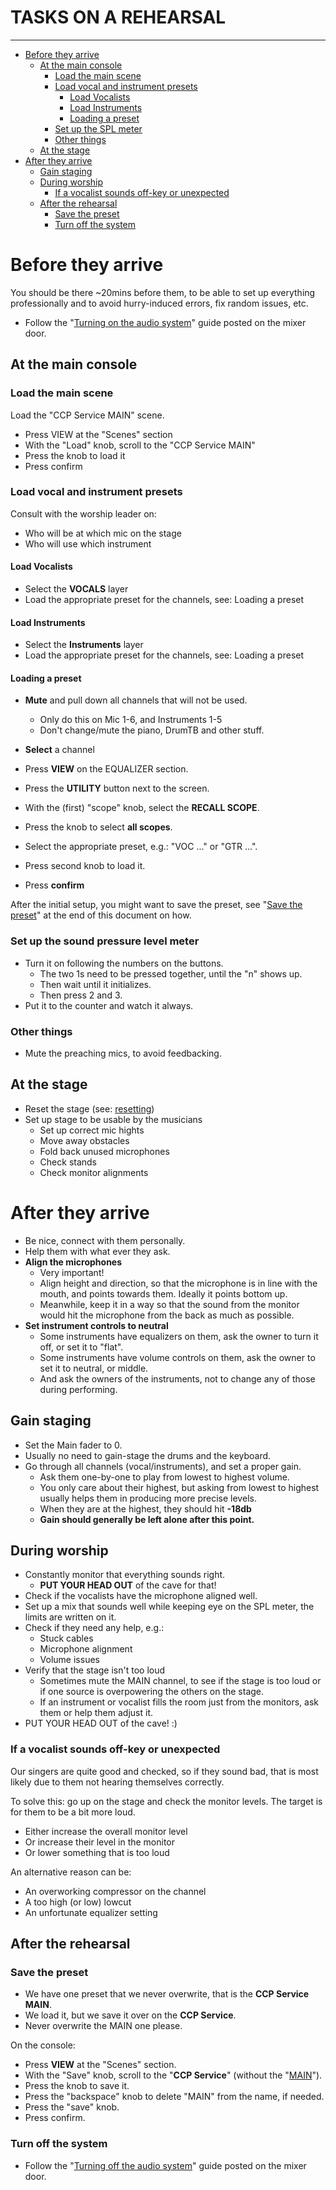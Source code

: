 <h1>TASKS ON A REHEARSAL</h1>
<hr>

<!-- TOC -->
* [Before they arrive](#before-they-arrive)
  * [At the main console](#at-the-main-console)
    * [Load the main scene](#load-the-main-scene)
    * [Load vocal and instrument presets](#load-vocal-and-instrument-presets)
      * [Load Vocalists](#load-vocalists)
      * [Load Instruments](#load-instruments)
      * [Loading a preset](#loading-a-preset)
    * [Set up the SPL meter](#set-up-the-spl-meter)
    * [Other things](#other-things)
  * [At the stage](#at-the-stage)
* [After they arrive](#after-they-arrive)
  * [Gain staging](#gain-staging)
  * [During worship](#during-worship)
    * [If a vocalist sounds off-key or unexpected](#if-a-vocalist-sounds-off-key-or-unexpected)
  * [After the rehearsal](#after-the-rehearsal)
    * [Save the preset](#save-the-preset)
    * [Turn off the system](#turn-off-the-system)
<!-- TOC -->

# Before they arrive
You should be there ~20mins before them, to be able to set up
everything professionally and to avoid hurry-induced errors, fix random issues, etc.

 * Follow the "[Turning on the audio system](../labels/turningon.pdf)" guide posted on the mixer door.

## At the main console

### Load the main scene
Load the "CCP Service MAIN" scene.

 * Press VIEW at the "Scenes" section
 * With the "Load" knob, scroll to the "CCP Service MAIN"
 * Press the knob to load it
 * Press confirm


### Load vocal and instrument presets

Consult with the worship leader on:
 * Who will be at which mic on the stage
 * Who will use which instrument


#### Load Vocalists
 * Select the **VOCALS** layer 
 * Load the appropriate preset for the channels, see: Loading a preset

#### Load Instruments
* Select the **Instruments** layer
* Load the appropriate preset for the channels, see: Loading a preset


#### Loading a preset
 * **Mute** and pull down all channels that will not be used.
   * Only do this on Mic 1-6, and Instruments 1-5
   * Don't change/mute the piano, DrumTB and other stuff.
   

 * **Select** a channel
 * Press **VIEW** on the EQUALIZER section.
 * Press the **UTILITY** button next to the screen.
 * With the (first) "scope" knob, select the **RECALL SCOPE**.
 * Press the knob to select **all scopes**.
 * Select the appropriate preset, e.g.: "VOC ..." or "GTR ...".
 * Press second knob to load it.
 * Press **confirm**

After the initial setup, you might want to save the preset, see "[Save the preset](#save-the-preset)" at the end of this document on how.

### Set up the sound pressure level meter
* Turn it on following the numbers on the buttons.
  * The two 1s need to be pressed together, until the "n" shows up.
  * Then wait until it initializes.
  * Then press 2 and 3.
* Put it to the counter and watch it always.


### Other things
 * Mute the preaching mics, to avoid feedbacking.


## At the stage
* Reset the stage (see: [resetting](resetting.md))
* Set up stage to be usable by the musicians
     * Set up correct mic hights
     * Move away obstacles
     * Fold back unused microphones
     * Check stands
    * Check monitor alignments

# After they arrive
 * Be nice, connect with them personally.
 * Help them with what ever they ask.
 * **Align the microphones**
   * Very important!
   * Align height and direction, so that the microphone is in line with the mouth, and points towards them. Ideally it points  bottom up.
   * Meanwhile, keep it in a way so that the sound from the monitor would hit the microphone from the back as much as possible.
 * **Set instrument controls to neutral**
   * Some instruments have equalizers on them, ask the owner to turn it off, or set it to "flat".
   * Some instruments have volume controls on them, ask the owner to set it to neutral, or middle.
   * And ask the owners of the instruments, not to change any of those during performing.
   
## Gain staging

 * Set the Main fader to 0.
 * Usually no need to gain-stage the drums and the keyboard.
 * Go through all channels (vocal/instruments), and set a proper gain.
   * Ask them one-by-one to play from lowest to highest volume.
   * You only care about their highest, but asking from lowest to highest usually helps them in producing more precise levels.
   * When they are at the highest, they should hit **-18db**
   * **Gain should generally be left alone after this point.**


## During worship
 * Constantly monitor that everything sounds right.
   * **PUT YOUR HEAD OUT** of the cave for that!
 * Check if the vocalists have the microphone aligned well.  
 * Set up a mix that sounds well while keeping eye on the SPL meter, the limits are written on it.
 * Check if they need any help, e.g.:
   * Stuck cables
   * Microphone alignment
   * Volume issues
 * Verify that the stage isn't too loud
   * Sometimes mute the MAIN channel, to see if the stage is too loud or if one source is overpowering the others on the stage.
   * If an instrument or vocalist fills the room just from the monitors, ask them or help them adjust it.
 * PUT YOUR HEAD OUT of the cave! :)
    
    
### If a vocalist sounds off-key or unexpected
Our singers are quite good and checked, so if they sound bad,
that is most likely due to them not hearing themselves correctly.


To solve this: go up on the stage and check the monitor levels.
The target is for them to be a bit more loud.
 * Either increase the overall monitor level
 * Or increase their level in the monitor
 * Or lower something that is too loud

An alternative reason can be:
 * An overworking compressor on the channel
 * A too high (or low) lowcut
 * An unfortunate equalizer setting

## After the rehearsal
### Save the preset

 * We have one preset that we never overwrite, that is the **CCP Service MAIN**.
 * We load it, but we save it over on the **CCP Service**.
 * Never overwrite the MAIN one please.

On the console:
* Press **VIEW** at the "Scenes" section.
* With the "Save" knob, scroll to the "**CCP Service**" (without the "<ins>MAIN</ins>").
* Press the knob to save it.
* Press the "backspace" knob to delete "MAIN" from the name, if needed.
* Press the "save" knob.
* Press confirm.

### Turn off the system
* Follow the "[Turning off the audio system](../labels/turningoff.pdf)" guide posted on the mixer door.

